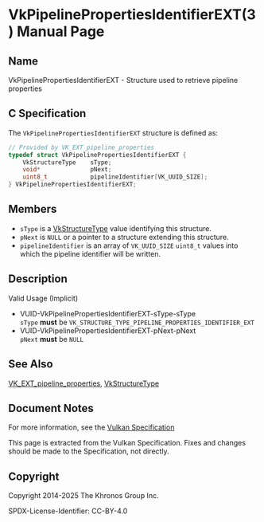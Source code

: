 # VkPipelinePropertiesIdentifierEXT(3) Manual Page

## Name

VkPipelinePropertiesIdentifierEXT - Structure used to retrieve pipeline properties



## [](#_c_specification)C Specification

The `VkPipelinePropertiesIdentifierEXT` structure is defined as:

```c++
// Provided by VK_EXT_pipeline_properties
typedef struct VkPipelinePropertiesIdentifierEXT {
    VkStructureType    sType;
    void*              pNext;
    uint8_t            pipelineIdentifier[VK_UUID_SIZE];
} VkPipelinePropertiesIdentifierEXT;
```

## [](#_members)Members

- `sType` is a [VkStructureType](https://registry.khronos.org/vulkan/specs/latest/man/html/VkStructureType.html) value identifying this structure.
- `pNext` is `NULL` or a pointer to a structure extending this structure.
- `pipelineIdentifier` is an array of `VK_UUID_SIZE` `uint8_t` values into which the pipeline identifier will be written.

## [](#_description)Description

Valid Usage (Implicit)

- [](#VUID-VkPipelinePropertiesIdentifierEXT-sType-sType)VUID-VkPipelinePropertiesIdentifierEXT-sType-sType  
  `sType` **must** be `VK_STRUCTURE_TYPE_PIPELINE_PROPERTIES_IDENTIFIER_EXT`
- [](#VUID-VkPipelinePropertiesIdentifierEXT-pNext-pNext)VUID-VkPipelinePropertiesIdentifierEXT-pNext-pNext  
  `pNext` **must** be `NULL`

## [](#_see_also)See Also

[VK\_EXT\_pipeline\_properties](https://registry.khronos.org/vulkan/specs/latest/man/html/VK_EXT_pipeline_properties.html), [VkStructureType](https://registry.khronos.org/vulkan/specs/latest/man/html/VkStructureType.html)

## [](#_document_notes)Document Notes

For more information, see the [Vulkan Specification](https://registry.khronos.org/vulkan/specs/latest/html/vkspec.html#VkPipelinePropertiesIdentifierEXT)

This page is extracted from the Vulkan Specification. Fixes and changes should be made to the Specification, not directly.

## [](#_copyright)Copyright

Copyright 2014-2025 The Khronos Group Inc.

SPDX-License-Identifier: CC-BY-4.0